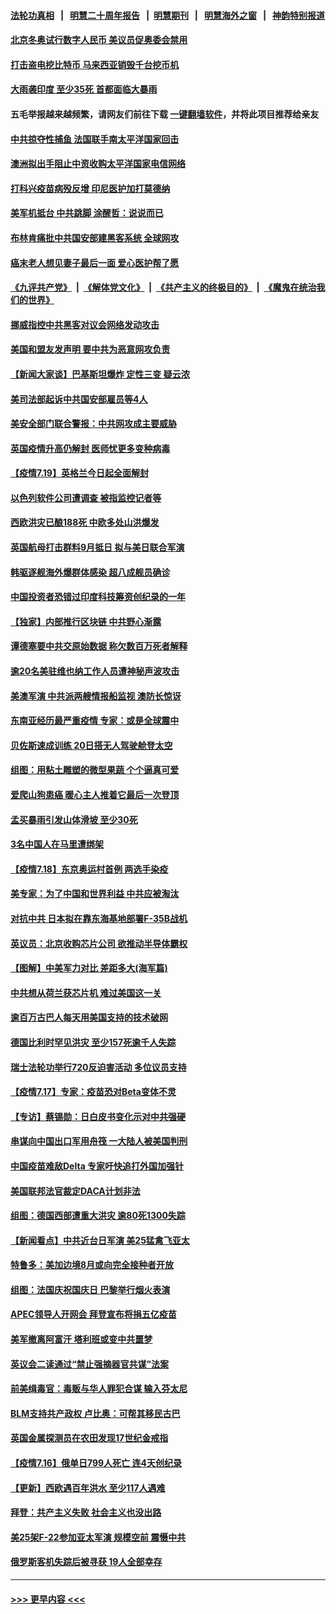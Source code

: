 #### [法轮功真相](https://github.com/gfw-breaker/truth/blob/master/README.md?t=0) &nbsp;&nbsp;|&nbsp;&nbsp; [明慧二十周年报告](https://github.com/gfw-breaker/mh-reports/blob/master/README.md?t=0) &nbsp;&nbsp;|&nbsp;&nbsp;[明慧期刊](https://github.com/gfw-breaker/mh-qikan) &nbsp;&nbsp;|&nbsp;&nbsp; [明慧海外之窗](https://github.com/gfw-breaker/mh-news/blob/master/README.md?t=0) &nbsp;&nbsp;|&nbsp;&nbsp; [神韵特别报道](https://github.com/gfw-breaker/mh-news/blob/master/shenyun.md?t=0)
#### [北京冬奥试行数字人民币 美议员促奥委会禁用](../pages/nsc418/n13099942.md?t=07201151) 
#### [打击盗电挖比特币 马来西亚销毁千台挖币机](../pages/nsc418/n13099735.md?t=07201151) 
#### [大雨袭印度 至少35死 首都面临大暴雨](../pages/nsc418/n13099882.md?t=07201151) 
#### 五毛举报越来越频繁，请网友们前往下载 [一键翻墙软件](https://github.com/gfw-breaker/ssr-accounts)，并将此项目推荐给亲友
#### [中共掠夺性捕鱼 法国联手南太平洋国家回击](../pages/nsc418/n13099676.md?t=07201151) 
#### [澳洲拟出手阻止中资收购太平洋国家电信网络](../pages/nsc418/n13099535.md?t=07201151) 
#### [打科兴疫苗病殁反增 印尼医护加打莫德纳](../pages/nsc418/n13099340.md?t=07201151) 
#### [美军机抵台 中共跳脚 涂醒哲：说说而已](../pages/nsc418/n13099379.md?t=07201151) 
#### [布林肯痛批中共国安部建黑客系统 全球网攻](../pages/nsc418/n13099506.md?t=07201151) 
#### [癌末老人想见妻子最后一面 爱心医护帮了愿](../pages/nsc418/n13098220.md?t=07201151) 
#### [《九评共产党》](https://github.com/begood0513/9ping.md/blob/master/README.md) &nbsp;|&nbsp; [《解体党文化》](../../../../jtdwh.md/blob/master/README.md)  &nbsp;|&nbsp; [《共产主义的终极目的》](../../../../gczydzjmd.md/blob/master/README.md) &nbsp;|&nbsp; [《魔鬼在统治我们的世界》](../../../../mgztzwmdsj.md/blob/master/README.md) 
#### [挪威指控中共黑客对议会网络发动攻击](../pages/nsc418/n13099621.md?t=07201151) 
#### [美国和盟友发声明 要中共为恶意网攻负责](../pages/nsc418/n13099486.md?t=07201151) 
#### [【新闻大家谈】巴基斯坦爆炸 定性三变 疑云浓](../pages/nsc418/n13099122.md?t=07201151) 
#### [美司法部起诉中共国安部雇员等4人](../pages/nsc418/n13099431.md?t=07201151) 
#### [美安全部门联合警报：中共网攻成主要威胁](../pages/nsc418/n13098721.md?t=07201151) 
#### [英国疫情升高仍解封 医师忧更多变种病毒](../pages/nsc418/n13099314.md?t=07201151) 
#### [【疫情7.19】英格兰今日起全面解封](../pages/nsc418/n13098843.md?t=07201151) 
#### [以色列软件公司遭调查 被指监控记者等](../pages/nsc418/n13098746.md?t=07201151) 
#### [西欧洪灾已酿188死 中欧多处山洪爆发](../pages/nsc418/n13098256.md?t=07201151) 
#### [英国航母打击群料9月抵日 拟与美日联合军演](../pages/nsc418/n13097990.md?t=07201151) 
#### [韩驱逐舰海外爆群体感染 超八成舰员确诊](../pages/nsc418/n13097981.md?t=07201151) 
#### [中国投资者恐错过印度科技筹资创纪录的一年](../pages/nsc418/n13084670.md?t=07201151) 
#### [【独家】内部推行区块链 中共野心渐露](../pages/nsc418/n13094145.md?t=07201151) 
#### [谭德塞要中共交原始数据 称欠数百万死者解释](../pages/nsc418/n13097567.md?t=07201151) 
#### [逾20名美驻维也纳工作人员遭神秘声波攻击](../pages/nsc418/n13097477.md?t=07201151) 
#### [美澳军演 中共派两艘情报船监视 澳防长惊讶](../pages/nsc418/n13097237.md?t=07201151) 
#### [东南亚经历最严重疫情 专家：或是全球震中](../pages/nsc418/n13097282.md?t=07201151) 
#### [贝佐斯速成训练 20日搭无人驾驶舱登太空](../pages/nsc418/n13097128.md?t=07201151) 
#### [组图：用粘土雕塑的微型果蔬 个个逼真可爱](../pages/nsc418/n13096570.md?t=07201151) 
#### [爱爬山狗患癌 暖心主人推着它最后一次登顶](../pages/nsc418/n13096603.md?t=07201151) 
#### [孟买暴雨引发山体滑坡 至少30死](../pages/nsc418/n13097044.md?t=07201151) 
#### [3名中国人在马里遭绑架](../pages/nsc418/n13096912.md?t=07201151) 
#### [【疫情7.18】东京奥运村首例 两选手染疫](../pages/nsc418/n13096752.md?t=07201151) 
#### [美专家：为了中国和世界利益 中共应被淘汰](../pages/nsc418/n13082858.md?t=07201151) 
#### [对抗中共 日本拟在靠东海基地部署F-35B战机](../pages/nsc418/n13096059.md?t=07201151) 
#### [英议员：北京收购芯片公司 欲推动半导体霸权](../pages/nsc418/n13095989.md?t=07201151) 
#### [【图解】中美军力对比 差距多大(海军篇)](../pages/nsc418/n13091904.md?t=07201151) 
#### [中共想从荷兰获芯片机 难过美国这一关](../pages/nsc418/n13095864.md?t=07201151) 
#### [逾百万古巴人每天用美国支持的技术破网](../pages/nsc418/n13095873.md?t=07201151) 
#### [德国比利时罕见洪灾 至少157死逾千人失踪](../pages/nsc418/n13095530.md?t=07201151) 
#### [瑞士法轮功举行720反迫害活动 多位议员支持](../pages/nsc418/n13095283.md?t=07201151) 
#### [【疫情7.17】专家：疫苗恐对Beta变体不灵](../pages/nsc418/n13095336.md?t=07201151) 
#### [【专访】蔡锡勋：日白皮书变化示对中共强硬](../pages/nsc418/n13095106.md?t=07201151) 
#### [串谋向中国出口军用舟筏 一大陆人被美国判刑](../pages/nsc418/n13095093.md?t=07201151) 
#### [中国疫苗难敌Delta 专家吁快追打外国加强针](../pages/nsc418/n13095150.md?t=07201151) 
#### [美国联邦法官裁定DACA计划非法](../pages/nsc418/n13094889.md?t=07201151) 
#### [组图：德国西部遭重大洪灾 逾80死1300失踪](../pages/nsc418/n13093185.md?t=07201151) 
#### [【新闻看点】中共近台日军演 美25猛禽飞亚太](../pages/nsc418/n13094168.md?t=07201151) 
#### [特鲁多：美加边境8月或向完全接种者开放](../pages/nsc418/n13094431.md?t=07201151) 
#### [组图：法国庆祝国庆日 巴黎举行烟火表演](../pages/nsc418/n13093629.md?t=07201151) 
#### [APEC领导人开网会 拜登宣布将捐五亿疫苗](../pages/nsc418/n13094382.md?t=07201151) 
#### [美军撤离阿富汗 塔利班或变中共噩梦](../pages/nsc418/n13094370.md?t=07201151) 
#### [英议会二读通过“禁止强摘器官共谋”法案](../pages/nsc418/n13094147.md?t=07201151) 
#### [前美缉毒官：毒贩与华人罪犯合谋 输入芬太尼](../pages/nsc418/n13094090.md?t=07201151) 
#### [BLM支持共产政权 卢比奥：可帮其移民古巴](../pages/nsc418/n13093807.md?t=07201151) 
#### [英国金属探测员在农田发现17世纪金戒指](../pages/nsc418/n13092356.md?t=07201151) 
#### [【疫情7.16】俄单日799人死亡 连4天创纪录](../pages/nsc418/n13093112.md?t=07201151) 
#### [【更新】西欧遇百年洪水 至少117人遇难](../pages/nsc418/n13090843.md?t=07201151) 
#### [拜登：共产主义失败 社会主义也没出路](../pages/nsc418/n13093733.md?t=07201151) 
#### [美25架F-22参加亚太军演 规模空前 震慑中共](../pages/nsc418/n13093658.md?t=07201151) 
#### [俄罗斯客机失踪后被寻获 19人全部幸存](../pages/nsc418/n13093639.md?t=07201151) 

----
#### [ >>> 更早内容 <<< ](../indexes/nsc418-earlier.md)
